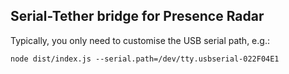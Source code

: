 ## Serial-Tether bridge for Presence Radar

Typically, you only need to customise the USB serial path, e.g.:
```
node dist/index.js --serial.path=/dev/tty.usbserial-022F04E1
```

